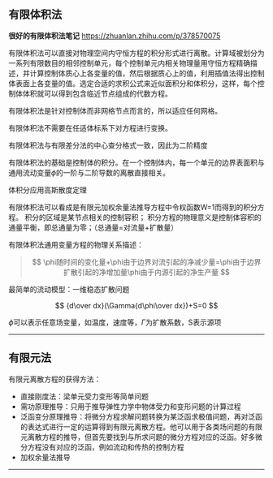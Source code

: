 有限体积法
----------

**很好的有限体积法笔记** https://zhuanlan.zhihu.com/p/378570075

有限体积法可以直接对物理空间内守恒方程的积分形式进行离散。计算域被划分为一系列有限数目的相邻控制单元，每个控制单元内相关物理量用守恒方程精确描述，并计算控制体质心上各变量的值，然后根据质心上的值，利用插值法得出控制体表面上各变量的值。选定合适的求积公式来近似面积分和体积分，这样，每个控制体体积就可以得到包含临近节点组成的代数方程。

有限体积法是针对控制体而非网格节点而言的，所以适应任何网格。

有限体积法不需要在任适体标系下对方程进行变换。

有限体积法与有限差分法的中心查分格式一致，因此为二阶精度

有限体积法的基础是控制体的积分。在一个控制体内，每一个单元的边界表面积与通用流动变量$\phi$的一阶与二阶导数的离散直接相关。

体积分应用高斯散度定理

有限体积法可以看成是有限元加权余量法推导方程中令权函数W=1而得到的积分方程。
积分的区域是某节点相关的控制容积；
积分方程的物理意义是控制体容积的通量平衡，即总通量为零；（总通量=对流量+扩散量）

有限体积法通用变量方程的物理关系描述：

> $$
> \phi随时间的变化量+\phi由于边界对流引起的净减少量=\phi由于边界扩散引起的净增加量\phi由于内源引起的净生产量
> $$

最简单的流动模型：一维稳态扩散问题

$$
{d\over dx}(\Gamma{d\phi\over dx})+S=0
$$

$\phi$可以表示任意场变量，如温度，速度等，$\Gamma$为扩散系数，S表示源项

---

有限元法
--------

有限元离散方程的获得方法：

- 直接刚度法：梁单元受力变形等简单问题
- 需功原理推导：只用于推导弹性力学中物体受力和变形问题的计算过程
- 泛函变分原理推导：将微分方程求解问题转换为某泛函求极值问题，再对泛函的表达式进行一定的运算得到有限元离散方程。他可以用于各类场问题的有限元离散方程的推导，但首先要找到与所求问题的微分方程对应的泛函。好多微分方程没有对应的泛函，例如流动和传热的控制方程
- 加权余量法推导

---

